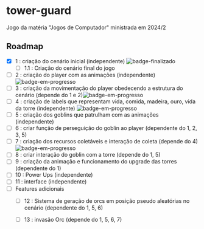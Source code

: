 # tower-guard
Jogo da matéria "Jogos de Computador" ministrada em 2024/2


## Roadmap

- [x] 1 : criação do cenário inicial (independente) ![badge-finalizado]
  - [ ]   1.1 : Criação do cenário final do jogo
- [ ] 2 : criação do player com as animações (independente) ![badge-em-progresso]
- [ ] 3 : criação da movimentação do player obedecendo a estrutura do cenário (depende do 1 e 2)![badge-em-progresso]
- [ ] 4 : criação de labels que representam vida, comida, madeira, ouro, vida da torre (independente) ![badge-em-progresso]
- [ ] 5 : criação dos goblins que patrulham com as animações (independente)
- [ ] 6 : criar função de perseguição do goblin ao player (dependente do 1, 2, 3, 5)
- [ ] 7 : criação dos recursos coletáveis e interação de coleta (depende do 4) ![badge-em-progresso]
- [ ] 8 : criar interação do goblin com a torre (depende do 1, 5) 
- [ ] 9 : criação da animação e funcionamento do upgrade das torres (dependente do 1)
- [ ] 10 : Power Ups (independente)
- [ ] 11 : interface (independente)
- [ ] Features adicionais
  - [ ] 12 : Sistema de geração de orcs em posição pseudo aleatórias no cenário (dependente do 1, 5, 6)
  - [ ] 13 : invasão Orc (depende do 1, 5, 6, 7)


<!-- Definições de badges (ocultas) -->
[badge-finalizado]: https://img.shields.io/badge/Finalizado-brightgreen?style=flat-square
[badge-em-progresso]: https://img.shields.io/badge/Em%20progresso-yellow?style=flat-square
[badge-revisao]: https://img.shields.io/badge/Revis%C3%A3o-purple?style=flat-square
[badge-pendente]: https://img.shields.io/badge/Pendente-red?style=flat-square
